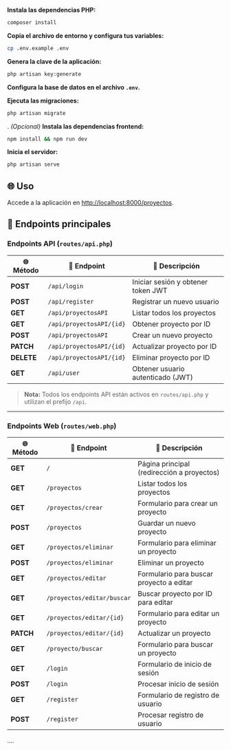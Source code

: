 **Instala las dependencias PHP:**
   ```bash
   composer install
   ```

 **Copia el archivo de entorno y configura tus variables:**
   ```bash
   cp .env.example .env
   ```

 **Genera la clave de la aplicación:**
   ```bash
   php artisan key:generate
   ```

 **Configura la base de datos en el archivo `.env`.**

 **Ejecuta las migraciones:**
   ```bash
   php artisan migrate
   ```

. *(Opcional)* **Instala las dependencias frontend:**
   ```bash
   npm install && npm run dev
   ```

 **Inicia el servidor:**
   ```bash
   php artisan serve
   ```

## 🌐 Uso

Accede a la aplicación en [http://localhost:8000/proyectos](http://localhost:8000/proyectos).

## 📡 Endpoints principales

### **Endpoints API** (`routes/api.php`)

| 🌐 Método  | 📍 Endpoint                   | 📝 Descripción                        |
|------------|------------------------------|---------------------------------------|
| **POST**   | `/api/login`                 | Iniciar sesión y obtener token JWT    |
| **POST**   | `/api/register`              | Registrar un nuevo usuario            |
| **GET**    | `/api/proyectosAPI`          | Listar todos los proyectos            |
| **GET**    | `/api/proyectosAPI/{id}`     | Obtener proyecto por ID               |
| **POST**   | `/api/proyectosAPI`          | Crear un nuevo proyecto               |
| **PATCH**  | `/api/proyectosAPI/{id}`     | Actualizar proyecto por ID            |
| **DELETE** | `/api/proyectosAPI/{id}`     | Eliminar proyecto por ID              |
| **GET**    | `/api/user`                  | Obtener usuario autenticado (JWT)     |

> **Nota:** Todos los endpoints API están activos en `routes/api.php` y utilizan el prefijo `/api`.

---

### **Endpoints Web** (`routes/web.php`)

| 🌐 Método  | 📍 Endpoint                  | 📝 Descripción                        |
|------------|-----------------------------|---------------------------------------|
| **GET**    | `/`                         | Página principal (redirección a proyectos) |
| **GET**    | `/proyectos`                | Listar todos los proyectos            |
| **GET**    | `/proyectos/crear`          | Formulario para crear un proyecto     |
| **POST**   | `/proyectos`                | Guardar un nuevo proyecto             |
| **GET**    | `/proyectos/eliminar`       | Formulario para eliminar un proyecto  |
| **POST**   | `/proyectos/eliminar`       | Eliminar un proyecto                  |
| **GET**    | `/proyectos/editar`         | Formulario para buscar proyecto a editar |
| **GET**    | `/proyectos/editar/buscar`  | Buscar proyecto por ID para editar    |
| **GET**    | `/proyectos/editar/{id}`    | Formulario para editar un proyecto    |
| **PATCH**  | `/proyectos/editar/{id}`    | Actualizar un proyecto                |
| **GET**    | `/proyecto/buscar`          | Formulario para buscar un proyecto    |
| **GET**    | `/login`                    | Formulario de inicio de sesión        |
| **POST**   | `/login`                    | Procesar inicio de sesión             |
| **GET**    | `/register`                 | Formulario de registro de usuario     |
| **POST**   | `/register`                 | Procesar registro de usuario          |


....